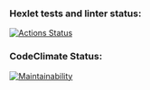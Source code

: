 ### Hexlet tests and linter status:
[![Actions Status](https://github.com/Unwaveable/backend-project-44/actions/workflows/hexlet-check.yml/badge.svg)](https://github.com/Unwaveable/backend-project-44/actions)

### CodeClimate Status:
[![Maintainability](https://api.codeclimate.com/v1/badges/2ea11143bcfb3966a035/maintainability)](https://codeclimate.com/github/Unwaveable/backend-project-44/maintainability)
